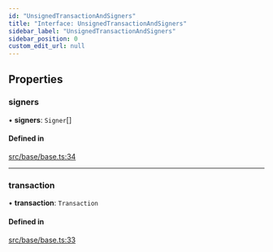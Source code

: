 ```yaml
---
id: "UnsignedTransactionAndSigners"
title: "Interface: UnsignedTransactionAndSigners"
sidebar_label: "UnsignedTransactionAndSigners"
sidebar_position: 0
custom_edit_url: null
---
```


## Properties

### signers

• **signers**: `Signer`[]

#### Defined in

[src/base/base.ts:34](https://github.com/alpha-defi/raydium-sdk/blob/ce1010a/src/base/base.ts#L34)

___

### transaction

• **transaction**: `Transaction`

#### Defined in

[src/base/base.ts:33](https://github.com/alpha-defi/raydium-sdk/blob/ce1010a/src/base/base.ts#L33)
